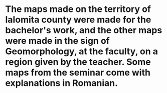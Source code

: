 # The maps made on the territory of Ialomita county were made for the bachelor's work, and the other maps were made in the sign of Geomorphology, at the faculty, on a region given by the teacher. Some maps from the seminar come with explanations in Romanian.
